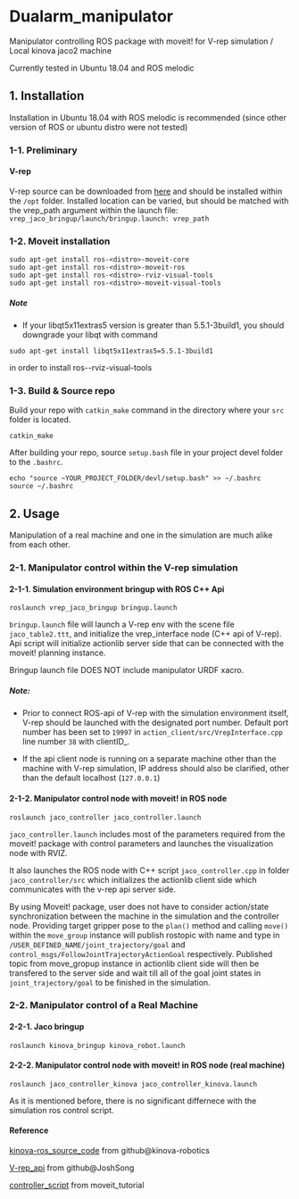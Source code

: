 # Dualarm_manipulator

Manipulator controlling ROS package with moveit! for V-rep simulation / Local kinova jaco2 machine

Currently tested in Ubuntu 18.04 and ROS melodic

## 1. Installation

Installation in Ubuntu 18.04 with ROS melodic is recommended (since other version of ROS or ubuntu distro were not tested)

### 1-1. Preliminary

#### V-rep
V-rep source can be downloaded from [here](http://www.coppeliarobotics.com/ubuntuVersions.html) and should be installed within the `/opt` folder. Installed location can be varied, but should be matched with the vrep_path argument within the launch file: `vrep_jaco_bringup/launch/bringup.launch: vrep_path`

### 1-2. Moveit installation

```
sudo apt-get install ros-<distro>-moveit-core
sudo apt-get install ros-<distro>-moveit-ros
sudo apt-get install ros-<distro>-rviz-visual-tools
sudo apt-get install ros-<distro>-moveit-visual-tools
```
##### Note
- If your libqt5x11extras5 version is greater than 5.5.1-3build1, you should downgrade your libqt with command
```
sudo apt-get install libqt5x11extras5=5.5.1-3build1
```
  in order to install ros-<distro>-rviz-visual-tools
  
### 1-3. Build & Source repo

Build your repo with `catkin_make` command in the directory where your `src` folder is located.
```
catkin_make
```

After building your repo, source `setup.bash` file in your project devel folder to the `.bashrc`.
```
echo "source ~YOUR_PROJECT_FOLDER/devl/setup.bash" >> ~/.bashrc
source ~/.bashrc
```

## 2. Usage

Manipulation of a real machine and one in the simulation are much alike from each other. 

### 2-1. Manipulator control within the V-rep simulation

#### 2-1-1. Simulation environment bringup with ROS C++ Api

```
roslaunch vrep_jaco_bringup bringup.launch
```

`bringup.launch` file will launch a V-rep env with the scene file `jaco_table2.ttt`, and initialize the vrep_interface node (C++ api of V-rep).
Api script will initialize actionlib server side that can be connected with the moveit! planning instance.

Bringup launch file DOES NOT include manipulator URDF xacro.


##### Note:
- Prior to connect ROS-api of V-rep with the simulation environment itself, V-rep should be launched with the designated port number. Default port number has been set to `19997` in `action_client/src/VrepInterface.cpp` line number `38` with clientID_.

- If the api client node is running on a separate machine other than the machine with V-rep simulation, IP address should also be clarified, other than the default localhost (`127.0.0.1`)



#### 2-1-2. Manipulator control node with moveit! in ROS node

```
roslaunch jaco_controller jaco_controller.launch
```

`jaco_controller.launch` includes most of the parameters required from the moveit! package with control parameters and launches the visualization node with RVIZ.

It also launches the ROS node with C++ script `jaco_controller.cpp` in folder `jaco_controller/src` which initializes the actionlib client side which communicates with the v-rep api server side.

By using Moveit! package, user does not have to consider action/state synchronization between the machine in the simulation and the controller node. Providing target gripper pose to the `plan()` method and calling `move()` within the `move_group` instance will publish rostopic with name and type in `/USER_DEFINED_NAME/joint_trajectory/goal` and `control_msgs/FollowJointTrajectoryActionGoal` respectively. Published topic from move_gropup instance in actionlib client side will then be transfered to the server side and wait till all of the goal joint states in `joint_trajectory/goal` to be finished in the simulation.



### 2-2. Manipulator control of a Real Machine

#### 2-2-1. Jaco  bringup

```
roslaunch kinova_bringup kinova_robot.launch
```

#### 2-2-2. Manipulator control node with moveit! in ROS node (real machine)

```
roslaunch jaco_controller_kinova jaco_controller_kinova.launch
```
As it is mentioned before, there is no significant differnece with the simulation ros control script.



#### Reference

[kinova-ros_source_code](https://github.com/Kinovarobotics/kinova-ros.git) from github@kinova-robotics

[V-rep_api](https://github.com/JoshSong/jaco_ros_vrep.git) from github@JoshSong

[controller_script](http://docs.ros.org/kinetic/api/moveit_tutorials/html/index.html) from moveit_tutorial


